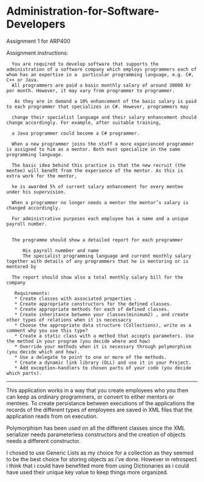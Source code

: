 # Administration-for-Software-Developers
Assignment 1 for ARP400

Assignment instructions:


      You are required to develop software that supports the administration of a software company which employs programmers each of whom has an expertise in a  particular programming language, e.g. C#, C++ or Java.
      All programmers are paid a basic monthly salary of around 30000 kr per month. However, it may vary from programmer to programmer.

       As they are in demand a 10% enhancement of the basic salary is paid to each programmer that specializes in C#. However, programmers may

      change their specialist language and their salary enhancement should change accordingly. For example, after suitable training,

      a Java programmer could become a C# programmer.

      When a new programmer joins the staff a more experienced programmer is assigned to him as a mentor. Both must specialize in the same programming language.

      The basic idea behind this practice is that the new recruit (the mentee) will beneﬁt from the experience of the mentor. As this is extra work for the mentor,

      he is awarded 5% of current salary enhancement for every mentee under his supervision.

      When a programmer no longer needs a mentor the mentor’s salary is changed accordingly.    

      For administrative purposes each employee has a name and a unique payroll number.


      The programme should show a detailed report for each programmer      

          His payroll nummber and name
          The specialist programming language and current monthly salary together with details of any programmers that he is mentoring or is mentored by

      The report should show also a total monthly salary bill for the company 
      
       Requirements:
       * Create classes with associated properties .
       * Create appropriate constructors for the defined classes.
       * Create appropriate methods for each of defined classes.
       * Create inheritance between your classes(minimum2) , and create other types of relations when it is necessacry
       * Choose the appropriate data structure (Collections), write as a comment why you use this type?
       * Create a static class with a method that accepts parameters. Use the method in your program (you decide where and how)
       * Override your methods when it is necessary through polymorphism (you decide which and how).
       * Use a delegate to point to one or more of the methods.
       * Create a dynamic link library (DLL) and use it in your Project.
       * Add exception-handlers to chosen parts of your code (you decide which parts).



-----------------------------------------------------------------------------------------------------------------------------------------------------------------

This application works in a way that you create employees who you then can keep as ordinary programmers, or convert to either mentors or mentees. To create persistance between executions of the applications the records of the different types of employees are saved in XML files that the application reads from on execution.

Polymorphism has been used on all the different classes since the XML serializer needs parameterless constructors and the creation of objects needs a different constructor.

I chosed to use Generic Lists as my choice for a collection as they seemed to be the best choice for storing objects as i've done. However in retrospect i think that i could have benefited more from using Dictionaries as i could have used their unique key value to keep things more organized.
